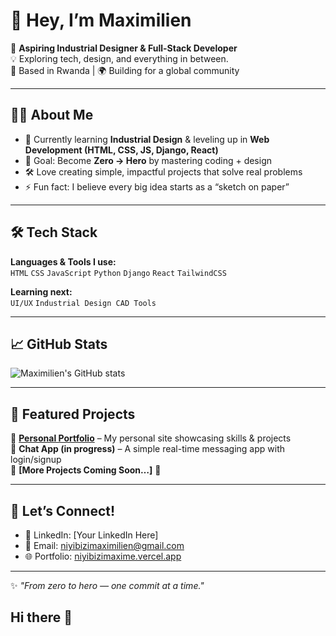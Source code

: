 # 👋 Hey, I’m Maximilien  

🚀 **Aspiring Industrial Designer & Full-Stack Developer**  
💡 Exploring tech, design, and everything in between.  
📍 Based in Rwanda | 🌍 Building for a global community  

---

## 👨‍💻 About Me  
- 🌱 Currently learning **Industrial Design** & leveling up in **Web Development (HTML, CSS, JS, Django, React)**  
- 🎯 Goal: Become **Zero → Hero** by mastering coding + design  
- 🛠️ Love creating simple, impactful projects that solve real problems  
- ⚡ Fun fact: I believe every big idea starts as a “sketch on paper”  

---

## 🛠️ Tech Stack  
**Languages & Tools I use:**  
`HTML` `CSS` `JavaScript` `Python` `Django` `React` `TailwindCSS`  

**Learning next:**  
`UI/UX` `Industrial Design CAD Tools`  

---

## 📈 GitHub Stats  
![Maximilien's GitHub stats](https://github-readme-stats.vercel.app/api?username=<your-username>&show_icons=true&theme=tokyonight)  

---

## 🌟 Featured Projects  
🔹 [**Personal Portfolio**](https://niyibizimaxime.vercel.app) – My personal site showcasing skills & projects  
🔹 **Chat App (in progress)** – A simple real-time messaging app with login/signup  
🔹 **[More Projects Coming Soon…]** 🚧  

---

## 🤝 Let’s Connect!  
- 💼 LinkedIn: [Your LinkedIn Here]  
- 📧 Email: niyibizimaximilien@gmail.com  
- 🌐 Portfolio: [niyibizimaxime.vercel.app](https://niyibizimaxime.vercel.app)  

---

✨ *"From zero to hero — one commit at a time."*
## Hi there 👋

<!--
**niyibizimaximilien/niyibizimaximilien** is a ✨ _special_ ✨ repository because its `README.md` (this file) appears on your GitHub profile.

Here are some ideas to get you started:

- 🔭 I’m currently working on ...
- 🌱 I’m currently learning ...
- 👯 I’m looking to collaborate on ...
- 🤔 I’m looking for help with ...
- 💬 Ask me about ...
- 📫 How to reach me: ...
- 😄 Pronouns: ...
- ⚡ Fun fact: ...
-->
